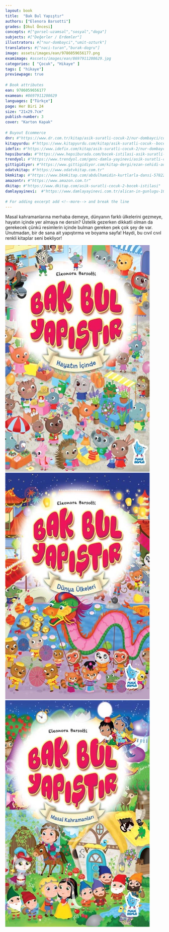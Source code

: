 ```yaml
---
layout: book
title:  "Bak Bul Yapıştır"
authors: ["Elenora Barsotti"]
grades: [Okul Öncesi]
concepts: #["gorsel-uzamsal","sosyal","doga"]
subjects: #["Değerler / Erdemler"]
illustrators: #["nur-dombayci","umit-ozturk"]
translators: #["naci-turan","burak-dogru"]
image: assets/images/ean/9786059656177.png
examimage: #assets/images/ean/8697911208629.jpg
categories: [ "Çocuk", "Hikaye" ]
tags: [ "hikaye"]
previewpage: true

# Book attributes
ean: 9786059656177
examean: #8697911208629
languages: ["Türkçe"]
page: Her Biri 24
size: "21x29.7cm"
publish-number: 3
cover: "Karton Kapak"

# Buyout Ecommerce
dnr: #"https://www.dr.com.tr/kitap/asik-suratli-cocuk-2/nur-dombayci/cocuk-ve-genclik/genclik-10-yas/roman-oyku/urunno=0001812298001"
kitapyurdu: #"https://www.kitapyurdu.com/kitap/asik-suratli-cocuk--bocek-istilasi/502836.html&filter_name=As%C4%B1k+Suratl%C4%B1+%C3%87ocuk"
idefix: #"https://www.idefix.com/kitap/asik-suratli-cocuk-2/nur-dombayci/cocuk-ve-genclik/genclik-10-yas/roman-oyku/urunno=0001812298001"
hepsiburada: #"https://www.hepsiburada.com/bocek-istilasi-asik-suratli-cocuk-ve-onu-etkilemeyen-siradisi-olaylar-2-p-HBV00000OAK7R"
trendyol: #"https://www.trendyol.com/genc-damla-yayinevi/asik-suratli-cocuk-2-p-31619556"
gittigidiyor: #"https://www.gittigidiyor.com/kitap-dergi/ezan-sehidi-adnan-menderes_pdp_732728793"
odatvkitap: #"https://www.odatvkitap.com.tr"
bkmkitap: #"https://www.bkmkitap.com/abdulhamidin-kurtlarla-dansi-578226"
amazontr: #"https://www.amazon.com.tr"
dkitap: #"https://www.dkitap.com/asik-suratli-cocuk-2-bocek-istilasi"
damlayayinevi:  #"https://www.damlayayinevi.com.tr/alican-in-gunlugu-10-kitap"

# For adding excerpt add <!--more--> and break the line
---
```

Masal kahramanlarına merhaba demeye, dünyanın farklı ülkelerini gezmeye, hayatın içinde yer almaya ne dersin?
Üstelik gezerken dikkatli olman da gerekecek çünkü resimlerin içinde bulman gereken pek çok şey de var.
Unutmadan, bir de sana ait yapıştırma ve boyama sayfa!
Haydi, bu cıvıl cıvıl renkli kitaplar seni bekliyor!

<div class="container">
    <div class="row">
      <div class="col-6 col-md-4">
      <img class="zoom" src="/assets/images/books/bak-bul-yapistir/bak-bul-yapistir1.jpg" alt="">
      </div>
      <div class="col-6 col-md-4">
          <img class="zoom" src="/assets/images/books/bak-bul-yapistir/bak-bul-yapistir2.jpg" >
      </div>
      <div class="col-6 col-md-4">
          <img class="zoom" src="/assets/images/books/bak-bul-yapistir/bak-bul-yapistir3.jpg" alt="">
      </div>
    </div>
  </div>

<!--more--> 


